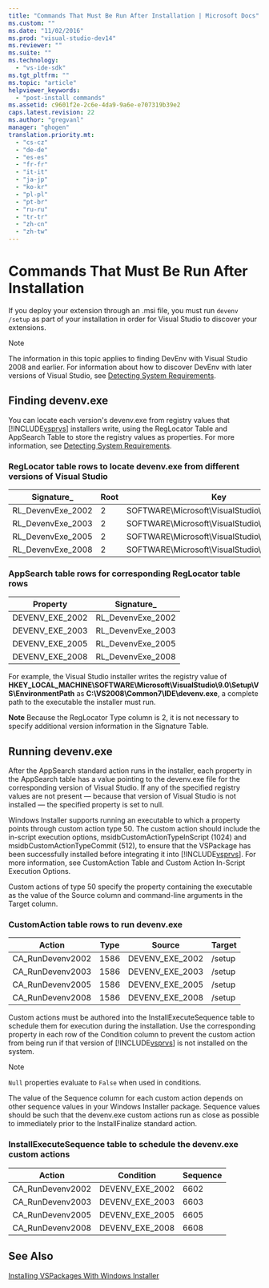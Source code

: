 ```yaml
---
title: "Commands That Must Be Run After Installation | Microsoft Docs"
ms.custom: ""
ms.date: "11/02/2016"
ms.prod: "visual-studio-dev14"
ms.reviewer: ""
ms.suite: ""
ms.technology: 
  - "vs-ide-sdk"
ms.tgt_pltfrm: ""
ms.topic: "article"
helpviewer_keywords: 
  - "post-install commands"
ms.assetid: c9601f2e-2c6e-4da9-9a6e-e707319b39e2
caps.latest.revision: 22
ms.author: "gregvanl"
manager: "ghogen"
translation.priority.mt: 
  - "cs-cz"
  - "de-de"
  - "es-es"
  - "fr-fr"
  - "it-it"
  - "ja-jp"
  - "ko-kr"
  - "pl-pl"
  - "pt-br"
  - "ru-ru"
  - "tr-tr"
  - "zh-cn"
  - "zh-tw"
---
```

# Commands That Must Be Run After Installation
If you deploy your extension through an .msi file, you must run `devenv /setup` as part of your installation in order for Visual Studio to discover your extensions.  
  
> [!NOTE]
>  The information in this topic applies to finding DevEnv with Visual Studio 2008 and earlier. For information about how to discover DevEnv with later versions of Visual Studio, see [Detecting System Requirements](../../extensibility/internals/detecting-system-requirements.md).  
  
## Finding devenv.exe  
 You can locate each version's devenv.exe from registry values that [!INCLUDE[vsprvs](../../code-quality/includes/vsprvs_md.md)] installers write, using the RegLocator Table and AppSearch Table to store the registry values as properties. For more information, see [Detecting System Requirements](../../extensibility/internals/detecting-system-requirements.md).  
  
### RegLocator table rows to locate devenv.exe from different versions of Visual Studio  
  
|Signature_|Root|Key|Name|Type|  
|-----------------|----------|---------|----------|----------|  
|RL_DevenvExe_2002|2|SOFTWARE\Microsoft\VisualStudio\7.0\Setup\VS|EnvironmentPath|2|  
|RL_DevenvExe_2003|2|SOFTWARE\Microsoft\VisualStudio\7.1\Setup\VS|EnvironmentPath|2|  
|RL_DevenvExe_2005|2|SOFTWARE\Microsoft\VisualStudio\8.0\Setup\VS|EnvironmentPath|2|  
|RL_DevenvExe_2008|2|SOFTWARE\Microsoft\VisualStudio\9.0\Setup\VS|EnvironmentPath|2|  
  
### AppSearch table rows for corresponding RegLocator table rows  
  
|Property|Signature_|  
|--------------|-----------------|  
|DEVENV_EXE_2002|RL_DevenvExe_2002|  
|DEVENV_EXE_2003|RL_DevenvExe_2003|  
|DEVENV_EXE_2005|RL_DevenvExe_2005|  
|DEVENV_EXE_2008|RL_DevenvExe_2008|  
  
 For example, the Visual Studio installer writes the registry value of **HKEY_LOCAL_MACHINE\SOFTWARE\Microsoft\VisualStudio\9.0\Setup\VS\EnvironmentPath** as **C:\VS2008\Common7\IDE\devenv.exe**, a complete path to the executable the installer must run.  
  
 **Note** Because the RegLocator Type column is 2, it is not necessary to specify additional version information in the Signature Table.  
  
## Running devenv.exe  
 After the AppSearch standard action runs in the installer, each property in the AppSearch table has a value pointing to the devenv.exe file for the corresponding version of Visual Studio. If any of the specified registry values are not present — because that version of Visual Studio is not installed — the specified property is set to null.  
  
 Windows Installer supports running an executable to which a property points through custom action type 50. The custom action should include the in-script execution options, msidbCustomActionTypeInScript (1024) and msidbCustomActionTypeCommit (512), to ensure that the VSPackage has been successfully installed before integrating it into [!INCLUDE[vsprvs](../../code-quality/includes/vsprvs_md.md)]. For more information, see CustomAction Table and Custom Action In-Script Execution Options.  
  
 Custom actions of type 50 specify the property containing the executable as the value of the Source column and command-line arguments in the Target column.  
  
### CustomAction table rows to run devenv.exe  
  
|Action|Type|Source|Target|  
|------------|----------|------------|------------|  
|CA_RunDevenv2002|1586|DEVENV_EXE_2002|/setup|  
|CA_RunDevenv2003|1586|DEVENV_EXE_2003|/setup|  
|CA_RunDevenv2005|1586|DEVENV_EXE_2005|/setup|  
|CA_RunDevenv2008|1586|DEVENV_EXE_2008|/setup|  
  
 Custom actions must be authored into the InstallExecuteSequence table to schedule them for execution during the installation. Use the corresponding property in each row of the Condition column to prevent the custom action from being run if that version of [!INCLUDE[vsprvs](../../code-quality/includes/vsprvs_md.md)] is not installed on the system.  
  
> [!NOTE]
>  `Null` properties evaluate to `False` when used in conditions.  
  
 The value of the Sequence column for each custom action depends on other sequence values in your Windows Installer package. Sequence values should be such that the devenv.exe custom actions run as close as possible to immediately prior to the InstallFinalize standard action.  
  
### InstallExecuteSequence table to schedule the devenv.exe custom actions  
  
|Action|Condition|Sequence|  
|------------|---------------|--------------|  
|CA_RunDevenv2002|DEVENV_EXE_2002|6602|  
|CA_RunDevenv2003|DEVENV_EXE_2003|6603|  
|CA_RunDevenv2005|DEVENV_EXE_2005|6605|  
|CA_RunDevenv2008|DEVENV_EXE_2008|6608|  
  
## See Also  
 [Installing VSPackages With Windows Installer](../../extensibility/internals/installing-vspackages-with-windows-installer.md)